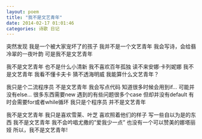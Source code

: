 ```yaml
---
layout: poem 
title: "我不是文艺青年"
date: 2014-02-17 01:01:46
categories: 诗歌 日记
---
```


突然发现
我是一个被大家宠坏了的孩子
我并不是一个文艺青年
我会写诗，会给翡冷翠的一夜叶韵
可是我不是文艺青年

我不是文艺青年
也不是什么小清新
我不喜欢百年孤独
读不来安娜·卡列妮娜
我不是文艺青年
我看不懂卡夫卡
猜不透海明威
我能算什么文艺青年？

我只是个二流程序员
不是文艺青年
我会写点代码
知道很多时候会用到if…
可能并没有else…
很多东西需要new
遇到的有些问题很多个case
但却并没有default
有时会需要for或者while循环
我只是个程序员
并不是文艺青年

我不是文艺青年
我只是喜欢雪莱、叶芝
喜欢照着他们的样子
写一些自以为是的东西
我不是文艺青年
我不会吟唱尤撒的”爱我少一点”
也没有一个可以赞美的娜塔丽娅
所以，我不是文艺青年!

